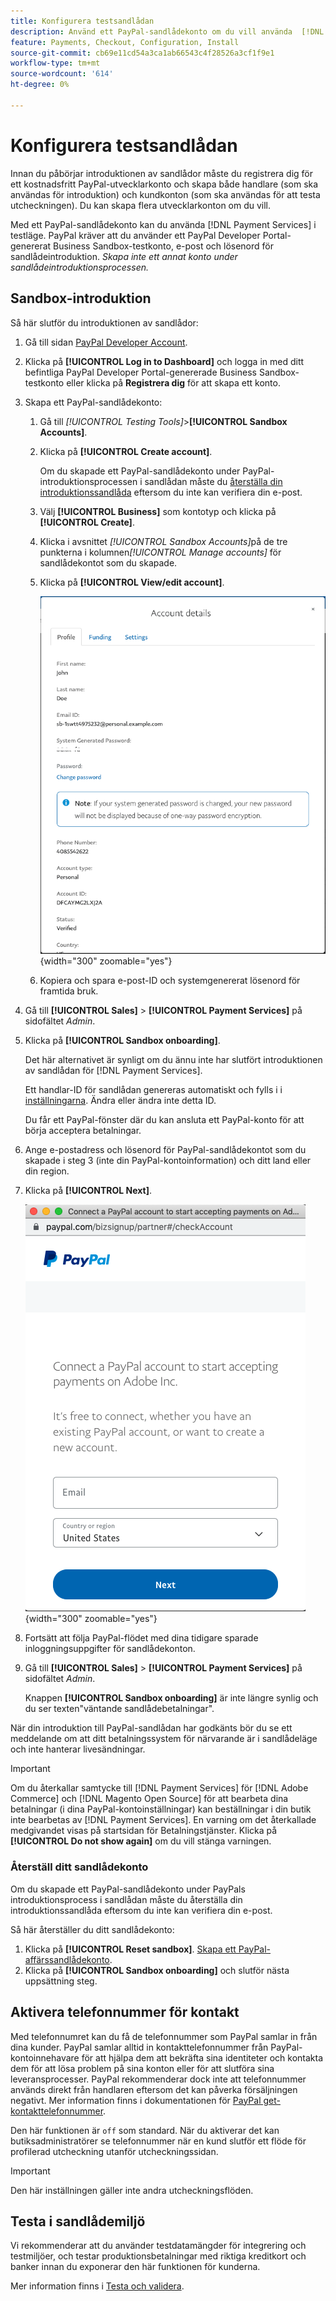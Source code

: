 ```yaml
---
title: Konfigurera testsandlådan
description: Använd ett PayPal-sandlådekonto om du vill använda  [!DNL Payment Services]  i testläge.
feature: Payments, Checkout, Configuration, Install
source-git-commit: cb69e11cd54a3ca1ab66543c4f28526a3cf1f9e1
workflow-type: tm+mt
source-wordcount: '614'
ht-degree: 0%

---
```


# Konfigurera testsandlådan

Innan du påbörjar introduktionen av sandlådor måste du registrera dig för ett kostnadsfritt PayPal-utvecklarkonto och skapa både handlare (som ska användas för introduktion) och kundkonton (som ska användas för att testa utcheckningen). Du kan skapa flera utvecklarkonton om du vill.

Med ett PayPal-sandlådekonto kan du använda [!DNL Payment Services] i testläge. PayPal kräver att du använder ett PayPal Developer Portal-genererat Business Sandbox-testkonto, e-post och lösenord för sandlådeintroduktion. *Skapa inte ett annat konto under sandlådeintroduktionsprocessen.*

## Sandbox-introduktion

Så här slutför du introduktionen av sandlådor:

1. Gå till sidan [PayPal Developer Account](https://developer.paypal.com/developer/accounts/).
1. Klicka på **[!UICONTROL Log in to Dashboard]** och logga in med ditt befintliga PayPal Developer Portal-genererade Business Sandbox-testkonto eller klicka på **Registrera dig** för att skapa ett konto.
1. Skapa ett PayPal-sandlådekonto:
   1. Gå till _[!UICONTROL Testing Tools]_>**[!UICONTROL Sandbox Accounts]**.
   1. Klicka på **[!UICONTROL Create account]**.

      Om du skapade ett PayPal-sandlådekonto under PayPal-introduktionsprocessen i sandlådan måste du [återställa din introduktionssandlåda](#reset-your-sandbox-account) eftersom du inte kan verifiera din e-post.

   1. Välj **[!UICONTROL Business]** som kontotyp och klicka på **[!UICONTROL Create]**.
   1. Klicka i avsnittet _[!UICONTROL Sandbox Accounts]_&#x200B;på de tre punkterna i kolumnen&#x200B;_[!UICONTROL Manage accounts]_ för sandlådekontot som du skapade.
   1. Klicka på **[!UICONTROL View/edit account]**.

      ![PayPal - Visa/redigera sandlådekonto](assets/onboarding-viewedit-sandbox.png){width="300" zoomable="yes"}

   1. Kopiera och spara e-post-ID och systemgenererat lösenord för framtida bruk.

1. Gå till **[!UICONTROL Sales]** > **[!UICONTROL Payment Services]** på sidofältet _Admin_.
1. Klicka på **[!UICONTROL Sandbox onboarding]**.

   Det här alternativet är synligt om du ännu inte har slutfört introduktionen av sandlådan för [!DNL Payment Services].

   Ett handlar-ID för sandlådan genereras automatiskt och fylls i i [inställningarna](settings.md). Ändra eller ändra inte detta ID.

   Du får ett PayPal-fönster där du kan ansluta ett PayPal-konto för att börja acceptera betalningar.

1. Ange e-postadress och lösenord för PayPal-sandlådekontot som du skapade i steg 3 (inte din PayPal-kontoinformation) och ditt land eller din region.
1. Klicka på **[!UICONTROL Next]**.

   ![PayPal - Anslut PayPal-konto för betalningar](assets/paypal-connectacct.png){width="300" zoomable="yes"}

1. Fortsätt att följa PayPal-flödet med dina tidigare sparade inloggningsuppgifter för sandlådekonton.
1. Gå till **[!UICONTROL Sales]** > **[!UICONTROL Payment Services]** på sidofältet _Admin_.

   Knappen **[!UICONTROL Sandbox onboarding]** är inte längre synlig och du ser texten&quot;väntande sandlådebetalningar&quot;.

När din introduktion till PayPal-sandlådan har godkänts bör du se ett meddelande om att ditt betalningssystem för närvarande är i sandlådeläge och inte hanterar livesändningar.

>[!IMPORTANT]
>
>Om du återkallar samtycke till [!DNL Payment Services] för [!DNL Adobe Commerce] och [!DNL Magento Open Source] för att bearbeta dina betalningar (i dina PayPal-kontoinställningar) kan beställningar i din butik inte bearbetas av [!DNL Payment Services]. En varning om det återkallade medgivandet visas på startsidan för Betalningstjänster. Klicka på **[!UICONTROL Do not show again]** om du vill stänga varningen.

### Återställ ditt sandlådekonto

Om du skapade ett PayPal-sandlådekonto under PayPals introduktionsprocess i sandlådan måste du återställa din introduktionssandlåda eftersom du inte kan verifiera din e-post.

Så här återställer du ditt sandlådekonto:

1. Klicka på **[!UICONTROL Reset sandbox]**. [Skapa ett PayPal-affärssandlådekonto](https://developer.paypal.com/docs/api-basics/sandbox/accounts/#create-a-business-sandbox-account).
1. Klicka på **[!UICONTROL Sandbox onboarding]** och slutför nästa uppsättning steg.

## Aktivera telefonnummer för kontakt

Med telefonnumret kan du få de telefonnummer som PayPal samlar in från dina kunder. PayPal samlar alltid in kontakttelefonnummer från PayPal-kontoinnehavare för att hjälpa dem att bekräfta sina identiteter och kontakta dem för att lösa problem på sina konton eller för att slutföra sina leveransprocesser. PayPal rekommenderar dock inte att telefonnummer används direkt från handlaren eftersom det kan påverka försäljningen negativt. Mer information finns i dokumentationen för [PayPal get-kontakttelefonnummer](https://www.sandbox.paypal.com/businessmanage/preferences/website).

Den här funktionen är `off` som standard. När du aktiverar det kan butiksadministratörer se telefonnummer när en kund slutför ett flöde för profilerad utcheckning utanför utcheckningssidan.

>[!IMPORTANT]
>
>Den här inställningen gäller inte andra utcheckningsflöden.

## Testa i sandlådemiljö

Vi rekommenderar att du använder testdatamängder för integrering och testmiljöer, och testar produktionsbetalningar med riktiga kreditkort och banker innan du exponerar den här funktionen för kunderna.

Mer information finns i [Testa och validera](test-validate.md).
